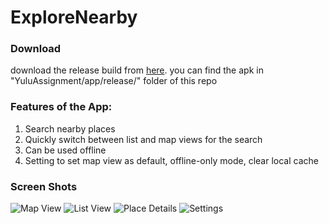 # ExploreNearby

### Download
download the release build from [here](https://github.com/PranayKarani/YuluAssignment/blob/master/app/release/app-release.apk). 
you can find the apk in "YuluAssignment/app/release/" folder of this repo


### Features of the App:
1. Search nearby places
2. Quickly switch between list and map views for the search
3. Can be used offline
4. Setting to set map view as default, offline-only mode, clear local cache

### Screen Shots
![Map View](https://i.ibb.co/FWBwP2L/Screenshot-1567060542.png)
![List View](https://i.ibb.co/cJ5jBFT/Screenshot-1567060550.png)
![Place Details](https://i.ibb.co/px51fn6/Screenshot-1567060625.png)
![Settings](https://i.ibb.co/y8pmkWs/Screenshot-1567060565.png)
